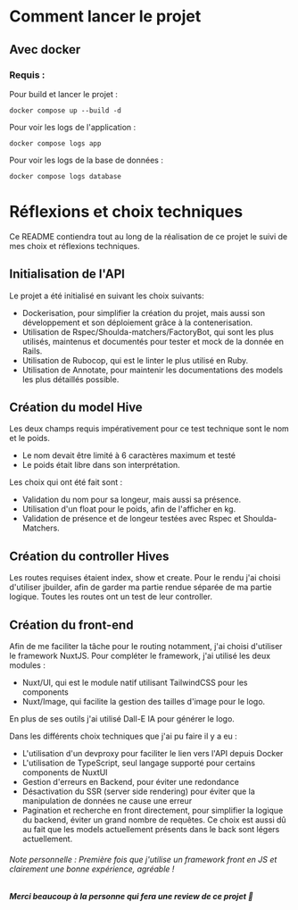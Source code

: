 # Comment lancer le projet

## Avec docker

### Requis :

Pour build et lancer le projet :
```shell
docker compose up --build -d
```

Pour voir les logs de l'application :
```shell
docker compose logs app
```

Pour voir les logs de la base de données :
```shell
docker compose logs database
```

# Réflexions et choix techniques

Ce README contiendra tout au long de la réalisation de ce projet le suivi de mes choix et réflexions techniques.

## Initialisation de l'API

Le projet a été initialisé en suivant les choix suivants:
- Dockerisation, pour simplifier la création du projet, mais aussi son développement et son déploiement grâce à la contenerisation.
- Utilisation de Rspec/Shoulda-matchers/FactoryBot, qui sont les plus utilisés, maintenus et documentés pour tester et mock de la donnée en Rails.
- Utilisation de Rubocop, qui est le linter le plus utilisé en Ruby.
- Utilisation de Annotate, pour maintenir les documentations des models les plus détaillés possible.

## Création du model Hive

Les deux champs requis impérativement pour ce test technique sont le nom et le poids.
- Le nom devait être limité à 6 caractères maximum et testé
- Le poids était libre dans son interprétation.

Les choix qui ont été fait sont : 
- Validation du nom pour sa longeur, mais aussi sa présence.
- Utilisation d'un float pour le poids, afin de l'afficher en kg.
- Validation de présence et de longeur testées avec Rspec et Shoulda-Matchers.

## Création du controller Hives

Les routes requises étaient index, show et create.
Pour le rendu j'ai choisi d'utiliser jbuilder, afin de garder ma partie rendue séparée de ma partie logique.
Toutes les routes ont un test de leur controller.

## Création du front-end

Afin de me faciliter la tâche pour le routing notamment, j'ai choisi d'utiliser le framework NuxtJS.
Pour compléter le framework, j'ai utilisé les deux modules :
- Nuxt/UI, qui est le module natif utilisant TailwindCSS pour les components
- Nuxt/Image, qui facilite la gestion des tailles d'image pour le logo.

En plus de ses outils j'ai utilisé Dall-E IA pour générer le logo.

Dans les différents choix techniques que j'ai pu faire il y a eu :
- L'utilisation d'un devproxy pour faciliter le lien vers l'API depuis Docker
- L'utilisation de TypeScript, seul langage supporté pour certains components de NuxtUI
- Gestion d'erreurs en Backend, pour éviter une redondance
- Désactivation du SSR (server side rendering) pour éviter que la manipulation de données ne cause une erreur
- Pagination et recherche en front directement, pour simplifier la logique du backend, éviter un grand nombre de requêtes. Ce choix est aussi dû au fait que les models actuellement présents dans le back sont légers actuellement.

###### Note personnelle : Première fois que j'utilise un framework front en JS et clairement une bonne expérience, agréable !

##### Merci beaucoup à la personne qui fera une review de ce projet 🥳

